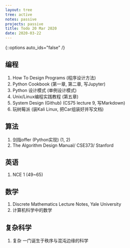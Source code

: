 ```yaml
---
layout: tree
tree: active
notes: passive
projects: passive
title: Todo 20 Mar 2020
date: 2020-03-22
---
```



{::options auto_ids="false" /}


## 编程
1. How To Design Programs (程序设计方法)
2. Python Cookbook               (第一章, 第二章, 写Jupyter)
3. Python 设计模式               (单例设计模式)
4. Unix/Linux编程实践教程        (第五章)
5. System Design (Github)        (CS75 lecture 9, 写Markdown)
6. 玩树莓派                      (装Kali Linux, 把Car组装好并写文档)

## 算法
1. 剑指offer (Python实现)       (1, 2)
2. The Algorithm Design Manual/ CSE373/ Stanford

## 英语
1. NCE 1                        (49~65)

## 数学
1. Discrete Mathematics Lecture Notes, Yale University
2. 计算机科学中的数学

## 复杂科学
1. 复杂 一门诞生于秩序与混沌边缘的科学

